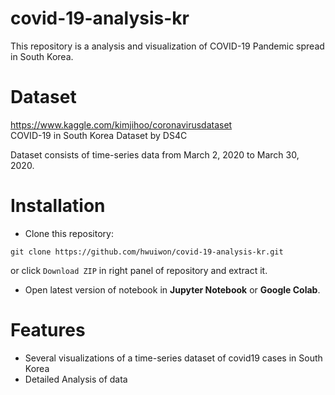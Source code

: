 # covid-19-analysis-kr

This repository is a analysis and visualization of COVID-19 Pandemic spread in South Korea.

# Dataset

https://www.kaggle.com/kimjihoo/coronavirusdataset
<br>
COVID-19 in South Korea Dataset by DS4C

Dataset consists of time-series data from March 2, 2020 to March 30, 2020.

# Installation

* Clone this repository:  
```console
git clone https://github.com/hwuiwon/covid-19-analysis-kr.git
```
or click `Download ZIP` in right panel of repository and extract it.
* Open latest version of notebook in **Jupyter Notebook** or **Google Colab**.

# Features

* Several visualizations of a time-series dataset of covid19 cases in South Korea
* Detailed Analysis of data
